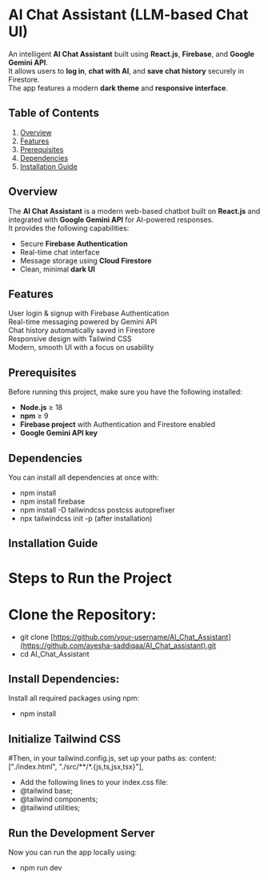# AI Chat Assistant (LLM-based Chat UI)

An intelligent **AI Chat Assistant** built using **React.js**, **Firebase**, and **Google Gemini API**.  
It allows users to **log in**, **chat with AI**, and **save chat history** securely in Firestore.  
The app features a modern **dark theme** and **responsive interface**.


## Table of Contents
1. [Overview](#-overview)
2. [Features](#-features)
3. [Prerequisites](#-prerequisites)
4. [Dependencies](#-dependencies)
5. [Installation Guide](#-installation-guide)

## Overview
The **AI Chat Assistant** is a modern web-based chatbot built on **React.js** and integrated with **Google Gemini API** for AI-powered responses.  
It provides the following capabilities:
- Secure **Firebase Authentication**
- Real-time chat interface
- Message storage using **Cloud Firestore**
- Clean, minimal **dark UI**


## Features
User login & signup with Firebase Authentication  
Real-time messaging powered by Gemini API  
Chat history automatically saved in Firestore  
Responsive design with Tailwind CSS  
Modern, smooth UI with a focus on usability  


## Prerequisites
Before running this project, make sure you have the following installed:
- **Node.js** ≥ 18  
- **npm** ≥ 9  
- **Firebase project** with Authentication and Firestore enabled  
- **Google Gemini API key**  


## Dependencies
You can install all dependencies at once with:
- npm install
- npm install firebase
- npm install -D tailwindcss postcss autoprefixer
- npx tailwindcss init -p (after installation)

## Installation Guide
# Steps to Run the Project

# Clone the Repository:
- git clone [https://github.com/your-username/AI_Chat_Assistant](https://github.com/ayesha-saddiqaa/AI_Chat_assistant).git
- cd AI_Chat_Assistant

## Install Dependencies:
Install all required packages using npm:
- npm install

## Initialize Tailwind CSS
#Then, in your tailwind.config.js, set up your paths as:
content: ["./index.html", "./src/**/*.{js,ts,jsx,tsx}"],
- Add the following lines to your index.css file:
- @tailwind base;
- @tailwind components;
- @tailwind utilities;

## Run the Development Server
Now you can run the app locally using:
- npm run dev
